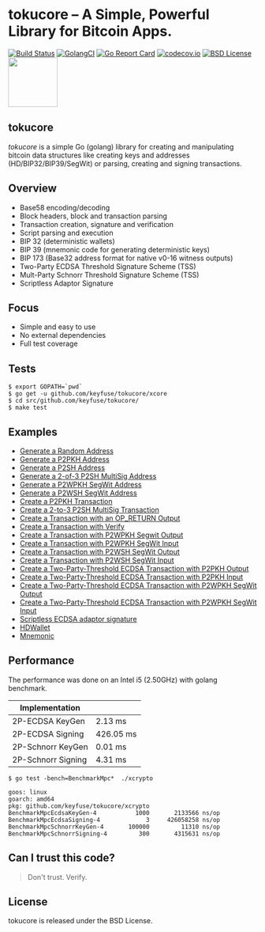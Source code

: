 # tokucore – A Simple, Powerful Library for Bitcoin Apps.

[![Build Status](https://travis-ci.org/keyfuse/tokucore.png)](https://travis-ci.org/keyfuse/tokucore) [![GolangCI](https://golangci.com/badges/github.com/keyfuse/tokucore.svg)](https://golangci.com/r/github.com/keyfuse/tokucore) [![Go Report Card](https://goreportcard.com/badge/github.com/keyfuse/tokucore)](https://goreportcard.com/report/github.com/keyfuse/tokucore) [![codecov.io](https://codecov.io/gh/keyfuse/tokucore/graphs/badge.svg)](https://codecov.io/gh/keyfuse/tokucore/branch/master) [![BSD License](http://img.shields.io/badge/license-BSD-blue.svg?style=flat)](LICENSE) <img src="http://segwit.co/static/public/images/logo.png" width="100">


## tokucore

*tokucore* is a simple Go (golang) library for creating and manipulating bitcoin data structures like creating keys and addresses (HD/BIP32/BIP39/SegWit) or parsing, creating and signing transactions.

## Overview

* Base58 encoding/decoding
* Block headers, block and transaction parsing
* Transaction creation, signature and verification
* Script parsing and execution
* BIP 32 (deterministic wallets)
* BIP 39 (mnemonic code for generating deterministic keys)
* BIP 173 (Base32 address format for native v0-16 witness outputs)
* Two-Party ECDSA Threshold Signature Scheme (TSS)
* Mult-Party Schnorr Threshold Signature Scheme (TSS)
* Scriptless Adaptor Signature

## Focus

* Simple and easy to use
* No external dependencies
* Full test coverage

## Tests

```
$ export GOPATH=`pwd`
$ go get -u github.com/keyfuse/tokucore/xcore
$ cd src/github.com/keyfuse/tokucore/
$ make test
```

## Examples

- [Generate a Random Address](examples/address_rand.go)
- [Generate a P2PKH Address](examples/address_p2pkh.go)
- [Generate a P2SH Address](examples/address_p2sh.go)
- [Generate a 2-of-3 P2SH MultiSig Address](examples/address_multisig.go)
- [Generate a P2WPKH SegWit Address](examples/address_p2wpkh_v0.go)
- [Generate a P2WSH  SegWit Address](examples/address_p2wsh_v0.go)
- [Create a P2PKH Transaction](examples/transaction_p2pkh.go)
- [Create a 2-to-3 P2SH MultiSig Transaction](examples/transaction_multisig.go)
- [Create a Transaction with an OP_RETURN Output](examples/transaction_opreturn.go)
- [Create a Transaction with Verify](examples/transaction_p2pkh.go)
- [Create a Transaction with P2WPKH Segwit Output](examples/transaction_p2wpkh_v0.go)
- [Create a Transaction with P2WPKH SegWit Input](examples/transaction_p2wpkh_v0.go)
- [Create a Transaction with P2WSH  SegWit Output](examples/transaction_p2wsh_v0.go)
- [Create a Transaction with P2WSH  SegWit Input](examples/transaction_p2wsh_v0.go)
- [Create a Two-Party-Threshold ECDSA Transaction with P2PKH Output](examples/two_party_ecdsa_transaction_p2pkh.go)
- [Create a Two-Party-Threshold ECDSA Transaction with P2PKH Input](examples/two_party_ecdsa_transaction_p2pkh.go)
- [Create a Two-Party-Threshold ECDSA Transaction with P2WPKH SegWit Output](examples/two_party_ecdsa_transaction_p2wpkh.go)
- [Create a Two-Party-Threshold ECDSA Transaction with P2WPKH SegWit Input](examples/two_party_ecdsa_transaction_p2wpkh.go)
- [Scriptless ECDSA adaptor signature](examples/scriptless_ecdsa.go)
- [HDWallet](examples/hdwallet.go)
- [Mnemonic](examples/bip39.go)

## Performance
The performance was done on an Intel i5 (2.50GHz) with golang benchmark.

|    Implementation   |                       |
|---------------------|-----------------------|
| 2P-ECDSA KeyGen     |      2.13 ms          |
| 2P-ECDSA Signing    |      426.05 ms        |
| 2P-Schnorr KeyGen   |      0.01 ms          |
| 2P-Schnorr Signing  |      4.31 ms          |

```
$ go test -bench=BenchmarkMpc*  ./xcrypto

goos: linux
goarch: amd64
pkg: github.com/keyfuse/tokucore/xcrypto
BenchmarkMpcEcdsaKeyGen-4      	    1000	   2133566 ns/op
BenchmarkMpcEcdsaSigning-4     	       3	 426058258 ns/op
BenchmarkMpcSchnorrKeyGen-4    	  100000	     11310 ns/op
BenchmarkMpcSchnorrSigning-4   	     300	   4315631 ns/op
```

## Can I trust this code?
> Don't trust. Verify.

## License

tokucore is released under the BSD License.
